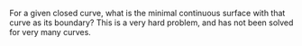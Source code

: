 For a given closed curve, what is the minimal continuous surface with
that curve as its boundary? This is a very hard problem, and has not
been solved for very many curves.
